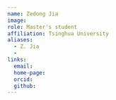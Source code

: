 ```yaml
---
name: Zedong Jia
image: 
role: Master's student
affiliation: Tsinghua University
aliases:
  - Z. Jia
  - 
links:
  email: 
  home-page: 
  orcid: 
  github: 
---
```


